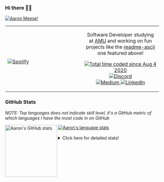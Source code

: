 ### Hi there 👋🏻
[![Aaron Meese!](https://user-images.githubusercontent.com/17814535/88975338-a2aabf00-d27f-11ea-963f-8a19608716b4.png)](https://github.com/ajmeese7/readme-ascii "README ASCII")

<!-- Modified from project here: https://github.com/novatorem/novatorem -->
<table width="100%"> 
  <tr>
  <td width="50%">
      
&nbsp; <br> [![Spotify](https://ajmeese7.vercel.app/api/spotify)](https://open.spotify.com/user/ajmeese)

  </td>
  <td width="50%">
    <p align="center">
    Software Developer studying at <a href="https://www.amu.apus.edu/">AMU</a> and working on fun 
    projects like the <a href="https://github.com/ajmeese7/readme-ascii">readme-ascii</a> one featured above!
    </p>
    <p align="center">
      <a href="https://wakatime.com/@f726891d-3b02-46cd-9b60-e8c59f9e2b14">
        <img src="https://wakatime.com/badge/user/f726891d-3b02-46cd-9b60-e8c59f9e2b14.svg" alt="Total time coded since Aug 4 2020" title="WakaTime" />
      </a>
      <a href="http://link.aaronmeese.com/discord">
        <img src="https://img.shields.io/badge/discord-ajmeese7%234835-369?style=flat-square&logo=discord&logoColor=white&color=purple" alt="Discord" title="Discord">
      </a>
      <br />
      <a href="https://link.aaronmeese.com/medium">
        <img src="https://img.shields.io/badge/medium-ajmeese7-1DB954?style=flat-square&logo=medium&logoColor=white" alt="Medium" title="Medium">
      </a>
      <a href="https://link.aaronmeese.com/linkedin">
        <img src="https://img.shields.io/badge/linkedIn-aaronmeese-1DB954?style=flat-square&logo=linkedin&logoColor=white&color=blue" alt="LinkedIn" title="LinkedIn">
      </a>
    </p>
  </td>

</table>

[//]: <> (The `&nbsp;` is to have Aphelion take up more space)

### GitHub Stats ###
*NOTE: Top languages does not indicate skill level, it's a GitHub metric of which languages I have the most code in on GitHub*

<a href="https://profile-summary-for-github.com/user/ajmeese7">
  <img align="left" height="170px" src="https://github-readme-stats.vercel.app/api?username=ajmeese7&show_icons=true&line_height=27&count_private=true&include_all_commits=true" alt="Aaron's GitHub stats"/>
  <img src="https://github-readme-stats.vercel.app/api/top-langs/?username=ajmeese7&hide_langs_below=5&layout=compact" alt="Aaron's language stats"/>
</a>

<br />
<br />
<details>
<summary>Click here for detailed stats!</summary>

### :zap: Recent Activity
<!--START_SECTION:activity-->
1. 🎉 Merged PR [#10](https://github.com/meese-enterprises/website/pull/10) in [meese-enterprises/website](https://github.com/meese-enterprises/website)
2. 🎉 Merged PR [#9](https://github.com/meese-enterprises/website/pull/9) in [meese-enterprises/website](https://github.com/meese-enterprises/website)
3. ❌ Closed PR [#8](https://github.com/meese-enterprises/website/pull/8) in [meese-enterprises/website](https://github.com/meese-enterprises/website)
4. 💪 Opened PR [#5101](https://github.com/openemr/openemr/pull/5101) in [openemr/openemr](https://github.com/openemr/openemr)
5. ❌ Closed PR [#5091](https://github.com/openemr/openemr/pull/5091) in [openemr/openemr](https://github.com/openemr/openemr)
<!--END_SECTION:activity-->

### 🧐 Waka Stats
<!--START_SECTION:waka-->
![Code Time](http://img.shields.io/badge/Code%20Time-941%20hrs%2055%20mins-blue)

**🐱 My GitHub Data** 

> 🏆 504 Contributions in the Year 2022
 > 
> 📦 357.0 kB Used in GitHub's Storage 
 > 
> 💼 Opted to Hire
 > 
> 📜 71 Public Repositories 
 > 
> 🔑 26 Private Repositories  
 > 
**I'm an Early 🐤** 

```text
🌞 Morning    267 commits    ██████░░░░░░░░░░░░░░░░░░░   25.36% 
🌆 Daytime    383 commits    █████████░░░░░░░░░░░░░░░░   36.37% 
🌃 Evening    390 commits    █████████░░░░░░░░░░░░░░░░   37.04% 
🌙 Night      13 commits     ░░░░░░░░░░░░░░░░░░░░░░░░░   1.23%

```
📅 **I'm Most Productive on Tuesday** 

```text
Monday       123 commits    ███░░░░░░░░░░░░░░░░░░░░░░   11.68% 
Tuesday      177 commits    ████░░░░░░░░░░░░░░░░░░░░░   16.81% 
Wednesday    134 commits    ███░░░░░░░░░░░░░░░░░░░░░░   12.73% 
Thursday     152 commits    ███░░░░░░░░░░░░░░░░░░░░░░   14.43% 
Friday       124 commits    ███░░░░░░░░░░░░░░░░░░░░░░   11.78% 
Saturday     169 commits    ████░░░░░░░░░░░░░░░░░░░░░   16.05% 
Sunday       174 commits    ████░░░░░░░░░░░░░░░░░░░░░   16.52%

```


📊 **This Week I Spent My Time On** 

```text
⌚︎ Time Zone: America/New_York

💬 Programming Languages: 
JavaScript               4 hrs 10 mins       █████░░░░░░░░░░░░░░░░░░░░   19.82% 
Markdown                 3 hrs 59 mins       ████░░░░░░░░░░░░░░░░░░░░░   18.95% 
TypeScript               3 hrs 37 mins       ████░░░░░░░░░░░░░░░░░░░░░   17.22% 
PHP                      2 hrs 46 mins       ███░░░░░░░░░░░░░░░░░░░░░░   13.22% 
JSON                     2 hrs 31 mins       ███░░░░░░░░░░░░░░░░░░░░░░   12.0%

🐱‍💻 Projects: 
openemr                  8 hrs 19 mins       ██████████░░░░░░░░░░░░░░░   39.58% 
meese.enterprises        5 hrs 28 mins       ██████░░░░░░░░░░░░░░░░░░░   26.07% 
my-homepage              2 hrs 30 mins       ███░░░░░░░░░░░░░░░░░░░░░░   11.92% 
Unknown Project          2 hrs 5 mins        ██░░░░░░░░░░░░░░░░░░░░░░░   9.94% 
vault                    1 hr 8 mins         █░░░░░░░░░░░░░░░░░░░░░░░░   5.46%

```

**I Mostly Code in JavaScript** 

```text
JavaScript               32 repos            █████████████░░░░░░░░░░░░   51.61% 
HTML                     8 repos             ███░░░░░░░░░░░░░░░░░░░░░░   12.9% 
Java                     4 repos             █░░░░░░░░░░░░░░░░░░░░░░░░   6.45% 
Python                   4 repos             █░░░░░░░░░░░░░░░░░░░░░░░░   6.45% 
CSS                      3 repos             █░░░░░░░░░░░░░░░░░░░░░░░░   4.84%

```



 Last Updated on 09/04/2022 16:03:37 UTC
<!--END_SECTION:waka-->
</details>
